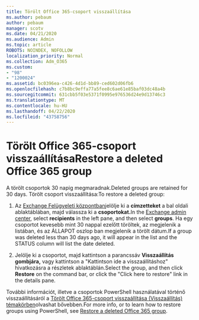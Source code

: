 ```yaml
---
title: Törölt Office 365-csoport visszaállítása
ms.author: pebaum
author: pebaum
manager: scotv
ms.date: 04/21/2020
ms.audience: Admin
ms.topic: article
ROBOTS: NOINDEX, NOFOLLOW
localization_priority: Normal
ms.collection: Adm_O365
ms.custom:
- "98"
- "1200024"
ms.assetid: bc0396ea-c426-4d1d-bb89-ced602d06fb6
ms.openlocfilehash: c7b8bc9effa77a5fee8c6ae61e85baf03dc48a4b
ms.sourcegitcommit: 631cbb5f03e5371f0995e976536d24e9d13746c3
ms.translationtype: MT
ms.contentlocale: hu-HU
ms.lasthandoff: 04/22/2020
ms.locfileid: "43758756"
---
```

# <a name="restore-a-deleted-office-365-group"></a><span data-ttu-id="639fa-102">Törölt Office 365-csoport visszaállítása</span><span class="sxs-lookup"><span data-stu-id="639fa-102">Restore a deleted Office 365 group</span></span>

<span data-ttu-id="639fa-103">A törölt csoportok 30 napig megmaradnak.</span><span class="sxs-lookup"><span data-stu-id="639fa-103">Deleted groups are retained for 30 days.</span></span> <span data-ttu-id="639fa-104">Törölt csoport visszaállítása:</span><span class="sxs-lookup"><span data-stu-id="639fa-104">To restore a deleted group:</span></span>
  
1. <span data-ttu-id="639fa-105">Az [Exchange Felügyeleti központban](https://outlook.office365.com/ecp/)jelölje ki a **címzetteket** a bal oldali ablaktáblában, majd válassza ki a **csoportokat.**</span><span class="sxs-lookup"><span data-stu-id="639fa-105">In the [Exchange admin center](https://outlook.office365.com/ecp/), select **recipients** in the left pane, and then select **groups**.</span></span> <span data-ttu-id="639fa-106">Ha egy csoportot kevesebb mint 30 nappal ezelőtt töröltek, az megjelenik a listában, és az ÁLLAPOT oszlop ban megjelenik a törölt dátum.</span><span class="sxs-lookup"><span data-stu-id="639fa-106">If a group was deleted less than 30 days ago, it will appear in the list and the STATUS column will list the date deleted.</span></span>

2. <span data-ttu-id="639fa-107">Jelölje ki a csoportot, majd kattintson a parancssáv **Visszaállítás gombjára,** vagy kattintson a "Kattintson ide a visszaállításhoz" hivatkozásra a részletek ablaktáblán.</span><span class="sxs-lookup"><span data-stu-id="639fa-107">Select the group, and then click **Restore** on the command bar, or click the "Click here to restore" link in the details pane.</span></span>

<span data-ttu-id="639fa-108">További információt, illetve a csoportok PowerShell használatával történő visszaállításáról a [Törölt Office 365-csoport visszaállítása (Visszaállítás) témakörben](https://go.microsoft.com/fwlink/?linkid=867802)olvashat bővebben.</span><span class="sxs-lookup"><span data-stu-id="639fa-108">For more info, or to learn how to restore groups using PowerShell, see [Restore a deleted Office 365 group](https://go.microsoft.com/fwlink/?linkid=867802).</span></span>
  